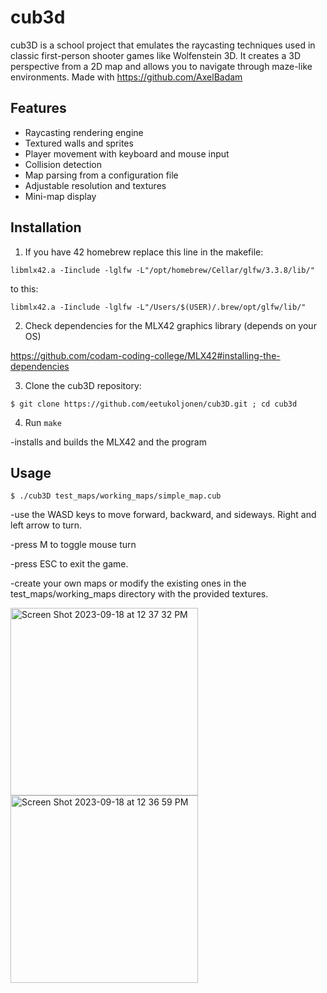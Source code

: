 # cub3d

cub3D is a school project that emulates the raycasting techniques used in classic first-person shooter games like Wolfenstein 3D. It creates a 3D perspective from a 2D map and allows you to navigate through maze-like environments. Made with https://github.com/AxelBadam

## Features

- Raycasting rendering engine
- Textured walls and sprites
- Player movement with keyboard and mouse input
- Collision detection
- Map parsing from a configuration file
- Adjustable resolution and textures
- Mini-map display

## Installation

1. If you have 42 homebrew replace this line in the makefile:
```
libmlx42.a -Iinclude -lglfw -L"/opt/homebrew/Cellar/glfw/3.3.8/lib/"
```
to this:
```
libmlx42.a -Iinclude -lglfw -L"/Users/$(USER)/.brew/opt/glfw/lib/"
```

2. Check dependencies for the MLX42 graphics library (depends on your OS)

https://github.com/codam-coding-college/MLX42#installing-the-dependencies

3. Clone the cub3D repository:

```
$ git clone https://github.com/eetukoljonen/cub3D.git ; cd cub3d
```

4. Run `make`

-installs and builds the MLX42 and the program

## Usage
   
```
$ ./cub3D test_maps/working_maps/simple_map.cub
```

-use the WASD keys to move forward, backward, and sideways. Right and left arrow to turn.

-press M to toggle mouse turn

-press ESC to exit the game.

-create your own maps or modify the existing ones in the test_maps/working_maps directory with the provided textures.

<img width="300" alt="Screen Shot 2023-09-18 at 12 37 32 PM" src="https://github.com/eetukoljonen/cub3D/assets/120648288/a9698589-612a-4194-afaa-cd01503690e4">        <img width="300" alt="Screen Shot 2023-09-18 at 12 36 59 PM" src="https://github.com/eetukoljonen/cub3D/assets/120648288/08d2a035-1803-48ca-bb31-26a257241ec7">

